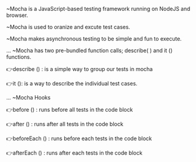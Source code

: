 ~Mocha is a JavaScript-based testing framework running on NodeJS and browser.

~Mocha is used to oranize and excute test cases.

~Mocha makes asynchronous testing to be simple and fun to execute.

...
~Mocha has two pre-bundled function calls; describe( ) and it () functions.

👉describe () : is a simple way to group our tests in mocha

👉it (): is a way to describe the individual test cases. 

...
~Mocha Hooks

👉before () : runs before all tests in the code block

👉after () : runs after all tests in the code block

👉beforeEach () : runs before each tests in the code block

👉afterEach () : runs after each tests in the code block